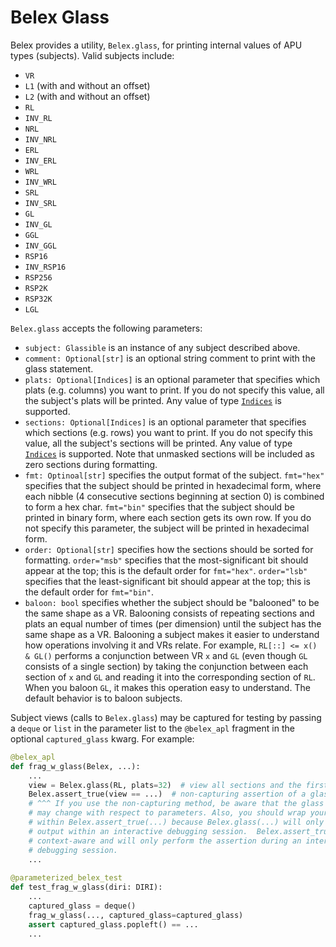 # Belex Glass

Belex provides a utility, `Belex.glass`, for printing internal values of APU
types (subjects). Valid subjects include:

* `VR`
* `L1` (with and without an offset)
* `L2` (with and without an offset)
* `RL`
* `INV_RL`
* `NRL`
* `INV_NRL`
* `ERL`
* `INV_ERL`
* `WRL`
* `INV_WRL`
* `SRL`
* `INV_SRL`
* `GL`
* `INV_GL`
* `GGL`
* `INV_GGL`
* `RSP16`
* `INV_RSP16`
* `RSP256`
* `RSP2K`
* `RSP32K`
* `LGL`

`Belex.glass` accepts the following parameters:

* `subject: Glassible` is an instance of any subject described above.
* `comment: Optional[str]` is an optional string comment to print with the glass statement.
* `plats: Optional[Indices]` is an optional parameter that specifies which plats
  (e.g. columns) you want to print. If you do not specify this value, all the
  subject's plats will be printed. Any value of type
  [`Indices`](./types.md#Indices) is supported.
* `sections: Optional[Indices]` is an optional parameter that specifies which
  sections (e.g. rows) you want to print. If you do not specify this value, all
  the subject's sections will be printed. Any value of type
  [`Indices`](./types.md#Indices) is supported. Note that unmasked sections will
  be included as zero sections during formatting.
* `fmt: Optinoal[str]` specifies the output format of the subject. `fmt="hex"` specifies
  that the subject should be printed in hexadecimal form, where each nibble (4
  consecutive sections beginning at section 0) is combined to form a hex char.
  `fmt="bin"` specifies that the subject should be printed in binary form, where
  each section gets its own row. If you do not specify this parameter, the
  subject will be printed in hexadecimal form.
* `order: Optional[str]` specifies how the sections should be sorted for
  formatting. `order="msb"` specifies that the most-significant bit should
  appear at the top; this is the default order for `fmt="hex"`. `order="lsb"`
  specifies that the least-significant bit should appear at the top; this is the
  default order for `fmt="bin"`.
* `baloon: bool` specifies whether the subject should be "balooned" to be the
  same shape as a VR. Balooning consists of repeating sections and plats an
  equal number of times (per dimension) until the subject has the same shape as
  a VR. Balooning a subject makes it easier to understand how operations
  involving it and VRs relate. For example, `RL[::] <= x() & GL()` performs a
  conjunction between VR `x` and `GL` (even though `GL` consists of a single
  section) by taking the conjunction between each section of `x` and `GL` and
  reading it into the corresponding section of `RL`. When you baloon `GL`, it
  makes this operation easy to understand. The default behavior is to baloon
  subjects.

Subject views (calls to `Belex.glass`) may be captured for testing by passing a
`deque` or `list` in the parameter list to the `@belex_apl` fragment in the
optional `captured_glass` kwarg. For example:

```python
@belex_apl
def frag_w_glass(Belex, ...):
    ...
    view = Belex.glass(RL, plats=32)  # view all sections and the first 32 plats of RL
    Belex.assert_true(view == ...)  # non-capturing assertion of a glass statement
    # ^^^ If you use the non-capturing method, be aware that the glass statement
    # may change with respect to parameters. Also, you should wrap your assertion
    # within Belex.assert_true(...) because Belex.glass(...) will only generate
    # output within an interactive debugging session.  Belex.assert_true(...) is
    # context-aware and will only perform the assertion during an interactive
    # debugging session.
    ...
    
@parameterized_belex_test
def test_frag_w_glass(diri: DIRI):
    ...
    captured_glass = deque()
    frag_w_glass(..., captured_glass=captured_glass)
    assert captured_glass.popleft() == ...
    ...
```
